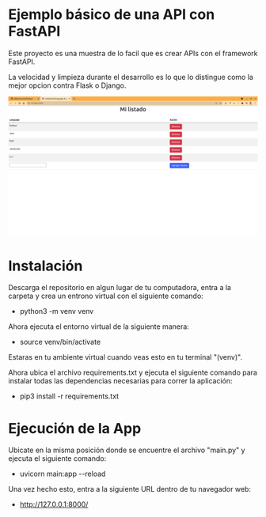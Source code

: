 # Ejemplo básico de una API con FastAPI

Este proyecto es una muestra de lo facil que es crear APIs con el framework FastAPI.

La velocidad y limpieza durante el desarrollo es lo que lo distingue como la mejor opcion contra Flask o Django.

![CRUD Sencillo](/img/crud.png)

# Instalación

Descarga el repositorio en algun lugar de tu computadora, entra a la carpeta y crea un entrono virtual con el siguiente comando:

- python3 -m venv venv

Ahora ejecuta el entorno virtual de la siguiente manera:

- source venv/bin/activate

Estaras en tu ambiente virtual cuando veas esto en tu terminal "(venv)".

Ahora ubica el archivo requirements.txt y ejecuta el siguiente comando para instalar todas las dependencias necesarias para correr la aplicación:

- pip3 install -r requirements.txt


# Ejecución de la App

Ubicate en la misma posición donde se encuentre el archivo "main.py" y ejecuta el siguiente comando:

- uvicorn main:app --reload

Una vez hecho esto, entra a la siguiente URL dentro de tu navegador web:

- http://127.0.0.1:8000/